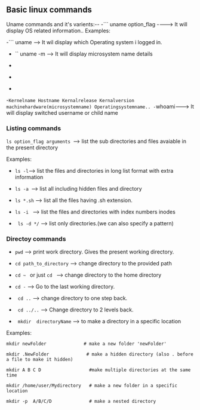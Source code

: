 ## Basic linux commands

Uname commands and it's varients:--
-``` uname option_flag ----> It will display OS related information..
Examples:

-``` uname --> It wil display which Operating system i logged in.
- `` uname -m --> It will display microsystem name details
- ```uname -r --> It will display the kernal version
- ```uname -n --> It will display the hostname of the Operating System..
- ```uname -a --> It will display all the details related to the Operating System,like as mentioned below
-`````Kernelname Hostname Kernalrelease Kernalversion machinehardware(microsystemname) Operatingsystemname..
-`````whoami---> It will display switched username or child name

### Listing commands
```ls option_flag arguments ```--> list the sub directories and files avaiable in the present directory

Examples:

- ``` ls -l ```--> list the files and directories in long list format with extra information
- ```ls -a ```--> list all including hidden files and directory
- ```ls *.sh``` --> list all the files having .sh extension.

- ```ls -i ``` --> list the files and directories with index numbers inodes
- ``` ls -d */``` --> list only directories.(we can also specify a pattern)

### Directoy commands
- ```pwd``` --> print work directory. Gives the present working directory.

- ```cd path_to_directory``` --> change directory to the provided path

- ```cd ~ ``` or just  ```cd ``` --> change directory to the home directory

- ``` cd - ``` --> Go to the last working directory.

- ``` cd ..``` --> change directory to one step back.

- ``` cd ../..``` --> Change directory to 2 levels back.

- ``` mkdir  directoryName``` --> to make a directory in a specific location

Examples:
```
mkdir newFolder              # make a new folder 'newFolder'

mkdir .NewFolder              # make a hidden directory (also . before a file to make it hidden)

mkdir A B C D                  #make multiple directories at the same time

mkdir /home/user/Mydirectory   # make a new folder in a specific location

mkdir -p  A/B/C/D              # make a nested directory
```
